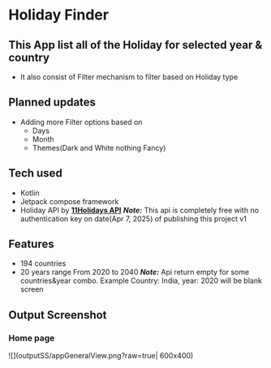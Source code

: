 # Holiday Finder

## This App list all of the Holiday for selected year & country
  - It also consist of Filter mechanism to filter based on Holiday type

## Planned updates
  - Adding more Filter options based on
    - Days
    - Month
    - Themes(Dark and White nothing Fancy)

## Tech used
  - Kotlin
  - Jetpack compose framework
  - Holiday API by [**11Holidays API**](https://11holidays.com) ***Note:*** This api is completely free with no authentication key on date(Apr 7, 2025) of publishing this project v1

## Features
 - 194 countries
 - 20 years range From 2020 to 2040 ***Note:*** Api return empty for some countries&year combo. Example Country: India, year: 2020 will be blank screen

## Output Screenshot
### Home page
![](outputSS/appGeneralView.png?raw=true| 600x400)
